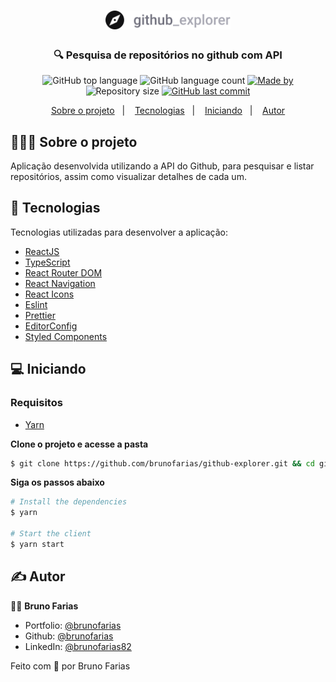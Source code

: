 <h1 align="center">
	<img alt="Logo" src="src/assets/logo.svg" width="200px" />
</h1>

<h3 align="center">
  🔍 Pesquisa de repositórios no github com API
</h3>

<p align="center">
  <img alt="GitHub top language" src="https://img.shields.io/github/languages/top/brunofarias/github-explorer?style=flat-square&logo=typescript">

  <img alt="GitHub language count" src="https://img.shields.io/github/languages/count/brunofarias/github-explorer?style=flat-square&logo=github">

  <a href="https://www.linkedin.com/in/brunofarias82/">
    <img alt="Made by" src="https://img.shields.io/badge/made%20by-Bruno%20Farias-green?style=flat-square&logo=linkedin">
  </a>
  
  <img alt="Repository size" src="https://img.shields.io/github/repo-size/brunofarias/github-explorer?style=flat-square&logo=github">
  
  <a href="https://github.com/brunofarias/github-explorer/commits/master">
    <img alt="GitHub last commit" src="https://img.shields.io/github/last-commit/brunofarias/github-explorer?style=flat-square&logo=github">
  </a>  
</p>

<p align="center">
  <a href="#-sobre-o-projeto">Sobre o projeto</a>&nbsp;&nbsp;&nbsp;|&nbsp;&nbsp;&nbsp;
  <a href="#-tecnologias">Tecnologias</a>&nbsp;&nbsp;&nbsp;|&nbsp;&nbsp;&nbsp;
  <a href="#-Iniciando">Iniciando</a>&nbsp;&nbsp;&nbsp;|&nbsp;&nbsp;&nbsp;
  <a href="#-Iniciando">Autor</a>
</p>

## 👨🏻‍💻 Sobre o projeto

Aplicação desenvolvida utilizando a API do Github, para pesquisar e listar repositórios, assim como visualizar detalhes de cada um.

## 🚀 Tecnologias

Tecnologias utilizadas para desenvolver a aplicação:

- [ReactJS](https://reactjs.org/)
- [TypeScript](https://www.typescriptlang.org/)
- [React Router DOM](https://reacttraining.com/react-router/)
- [React Navigation](https://reactnavigation.org/)
- [React Icons](https://react-icons.netlify.com/#/)
- [Eslint](https://eslint.org/)
- [Prettier](https://prettier.io/)
- [EditorConfig](https://editorconfig.org/)
- [Styled Components](https://www.styled-components.com/)

## 💻 Iniciando

### Requisitos

- [Yarn](https://classic.yarnpkg.com/)

**Clone o projeto e acesse a pasta**

```bash
$ git clone https://github.com/brunofarias/github-explorer.git && cd github-explorer
```

**Siga os passos abaixo**

```bash
# Install the dependencies
$ yarn

# Start the client
$ yarn start
```

## ✍️ Autor

👨‍🦱 **Bruno Farias**

- Portfolio: [@brunofarias](https://brunofarias.github.io/)
- Github: [@brunofarias](https://github.com/brunofarias)
- LinkedIn: [@brunofarias82](https://linkedin.com/in/brunofarias82)

Feito com 💚 por Bruno Farias
